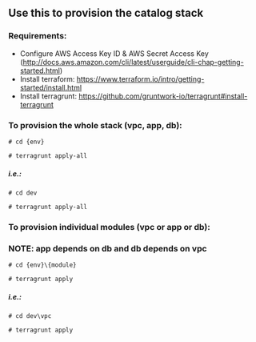 ## Use this to provision the catalog stack ##
### Requirements: ###
- Configure AWS Access Key ID & AWS Secret Access Key (http://docs.aws.amazon.com/cli/latest/userguide/cli-chap-getting-started.html)
- Install terraform: https://www.terraform.io/intro/getting-started/install.html
- Install terragrunt: https://github.com/gruntwork-io/terragrunt#install-terragrunt


### To provision the whole stack (vpc, app, db):


` # cd {env} `

` # terragrunt apply-all `

##### i.e.:
` # cd dev `

` # terragrunt apply-all `

### To provision individual modules (vpc or app or db): #####
### NOTE: app depends on db and db depends on vpc #####
`# cd {env}\{module} `

`# terragrunt apply`

##### i.e.:
`# cd dev\vpc`

`# terragrunt apply`
